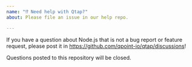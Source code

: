 ```yaml
---
name: "⁉️ Need help with Qtap?"
about: Please file an issue in our help repo.

---
```


If you have a question about Node.js that is not a bug report or feature
request, please post it in https://github.com/qpoint-io/qtap/discussions!

Questions posted to this repository will be closed.